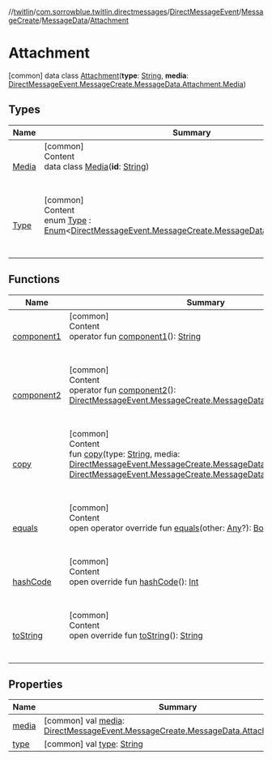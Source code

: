 //[twitlin](../../../../../index.md)/[com.sorrowblue.twitlin.directmessages](../../../../index.md)/[DirectMessageEvent](../../../index.md)/[MessageCreate](../../index.md)/[MessageData](../index.md)/[Attachment](index.md)



# Attachment  
 [common] data class [Attachment](index.md)(**type**: [String](https://kotlinlang.org/api/latest/jvm/stdlib/kotlin/-string/index.html), **media**: [DirectMessageEvent.MessageCreate.MessageData.Attachment.Media](-media/index.md))   


## Types  
  
|  Name|  Summary| 
|---|---|
| <a name="com.sorrowblue.twitlin.directmessages/DirectMessageEvent.MessageCreate.MessageData.Attachment.Media///PointingToDeclaration/"></a>[Media](-media/index.md)| <a name="com.sorrowblue.twitlin.directmessages/DirectMessageEvent.MessageCreate.MessageData.Attachment.Media///PointingToDeclaration/"></a>[common]  <br>Content  <br>data class [Media](-media/index.md)(**id**: [String](https://kotlinlang.org/api/latest/jvm/stdlib/kotlin/-string/index.html))  <br><br><br>
| <a name="com.sorrowblue.twitlin.directmessages/DirectMessageEvent.MessageCreate.MessageData.Attachment.Type///PointingToDeclaration/"></a>[Type](-type/index.md)| <a name="com.sorrowblue.twitlin.directmessages/DirectMessageEvent.MessageCreate.MessageData.Attachment.Type///PointingToDeclaration/"></a>[common]  <br>Content  <br>enum [Type](-type/index.md) : [Enum](https://kotlinlang.org/api/latest/jvm/stdlib/kotlin/-enum/index.html)<[DirectMessageEvent.MessageCreate.MessageData.Attachment.Type](-type/index.md)>   <br><br><br>


## Functions  
  
|  Name|  Summary| 
|---|---|
| <a name="com.sorrowblue.twitlin.directmessages/DirectMessageEvent.MessageCreate.MessageData.Attachment/component1/#/PointingToDeclaration/"></a>[component1](component1.md)| <a name="com.sorrowblue.twitlin.directmessages/DirectMessageEvent.MessageCreate.MessageData.Attachment/component1/#/PointingToDeclaration/"></a>[common]  <br>Content  <br>operator fun [component1](component1.md)(): [String](https://kotlinlang.org/api/latest/jvm/stdlib/kotlin/-string/index.html)  <br><br><br>
| <a name="com.sorrowblue.twitlin.directmessages/DirectMessageEvent.MessageCreate.MessageData.Attachment/component2/#/PointingToDeclaration/"></a>[component2](component2.md)| <a name="com.sorrowblue.twitlin.directmessages/DirectMessageEvent.MessageCreate.MessageData.Attachment/component2/#/PointingToDeclaration/"></a>[common]  <br>Content  <br>operator fun [component2](component2.md)(): [DirectMessageEvent.MessageCreate.MessageData.Attachment.Media](-media/index.md)  <br><br><br>
| <a name="com.sorrowblue.twitlin.directmessages/DirectMessageEvent.MessageCreate.MessageData.Attachment/copy/#kotlin.String#com.sorrowblue.twitlin.directmessages.DirectMessageEvent.MessageCreate.MessageData.Attachment.Media/PointingToDeclaration/"></a>[copy](copy.md)| <a name="com.sorrowblue.twitlin.directmessages/DirectMessageEvent.MessageCreate.MessageData.Attachment/copy/#kotlin.String#com.sorrowblue.twitlin.directmessages.DirectMessageEvent.MessageCreate.MessageData.Attachment.Media/PointingToDeclaration/"></a>[common]  <br>Content  <br>fun [copy](copy.md)(type: [String](https://kotlinlang.org/api/latest/jvm/stdlib/kotlin/-string/index.html), media: [DirectMessageEvent.MessageCreate.MessageData.Attachment.Media](-media/index.md)): [DirectMessageEvent.MessageCreate.MessageData.Attachment](index.md)  <br><br><br>
| <a name="kotlin/Any/equals/#kotlin.Any?/PointingToDeclaration/"></a>[equals](../../../../../com.sorrowblue.twitlin.v2.users/-users-api/-expansion/-companion/index.md#%5Bkotlin%2FAny%2Fequals%2F%23kotlin.Any%3F%2FPointingToDeclaration%2F%5D%2FFunctions%2F1930806739)| <a name="kotlin/Any/equals/#kotlin.Any?/PointingToDeclaration/"></a>[common]  <br>Content  <br>open operator override fun [equals](../../../../../com.sorrowblue.twitlin.v2.users/-users-api/-expansion/-companion/index.md#%5Bkotlin%2FAny%2Fequals%2F%23kotlin.Any%3F%2FPointingToDeclaration%2F%5D%2FFunctions%2F1930806739)(other: [Any](https://kotlinlang.org/api/latest/jvm/stdlib/kotlin/-any/index.html)?): [Boolean](https://kotlinlang.org/api/latest/jvm/stdlib/kotlin/-boolean/index.html)  <br><br><br>
| <a name="kotlin/Any/hashCode/#/PointingToDeclaration/"></a>[hashCode](../../../../../com.sorrowblue.twitlin.v2.users/-users-api/-expansion/-companion/index.md#%5Bkotlin%2FAny%2FhashCode%2F%23%2FPointingToDeclaration%2F%5D%2FFunctions%2F1930806739)| <a name="kotlin/Any/hashCode/#/PointingToDeclaration/"></a>[common]  <br>Content  <br>open override fun [hashCode](../../../../../com.sorrowblue.twitlin.v2.users/-users-api/-expansion/-companion/index.md#%5Bkotlin%2FAny%2FhashCode%2F%23%2FPointingToDeclaration%2F%5D%2FFunctions%2F1930806739)(): [Int](https://kotlinlang.org/api/latest/jvm/stdlib/kotlin/-int/index.html)  <br><br><br>
| <a name="kotlin/Any/toString/#/PointingToDeclaration/"></a>[toString](../../../../../com.sorrowblue.twitlin.v2.users/-users-api/-expansion/-companion/index.md#%5Bkotlin%2FAny%2FtoString%2F%23%2FPointingToDeclaration%2F%5D%2FFunctions%2F1930806739)| <a name="kotlin/Any/toString/#/PointingToDeclaration/"></a>[common]  <br>Content  <br>open override fun [toString](../../../../../com.sorrowblue.twitlin.v2.users/-users-api/-expansion/-companion/index.md#%5Bkotlin%2FAny%2FtoString%2F%23%2FPointingToDeclaration%2F%5D%2FFunctions%2F1930806739)(): [String](https://kotlinlang.org/api/latest/jvm/stdlib/kotlin/-string/index.html)  <br><br><br>


## Properties  
  
|  Name|  Summary| 
|---|---|
| <a name="com.sorrowblue.twitlin.directmessages/DirectMessageEvent.MessageCreate.MessageData.Attachment/media/#/PointingToDeclaration/"></a>[media](media.md)| <a name="com.sorrowblue.twitlin.directmessages/DirectMessageEvent.MessageCreate.MessageData.Attachment/media/#/PointingToDeclaration/"></a> [common] val [media](media.md): [DirectMessageEvent.MessageCreate.MessageData.Attachment.Media](-media/index.md)   <br>
| <a name="com.sorrowblue.twitlin.directmessages/DirectMessageEvent.MessageCreate.MessageData.Attachment/type/#/PointingToDeclaration/"></a>[type](type.md)| <a name="com.sorrowblue.twitlin.directmessages/DirectMessageEvent.MessageCreate.MessageData.Attachment/type/#/PointingToDeclaration/"></a> [common] val [type](type.md): [String](https://kotlinlang.org/api/latest/jvm/stdlib/kotlin/-string/index.html)   <br>

